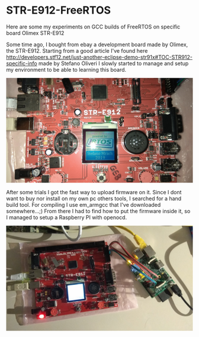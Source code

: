 # STR-E912-FreeRTOS
Here are some my experiments on GCC builds of FreeRTOS on specific board Olimex STR-E912

Some time ago, I bought from ebay a development board made by Olimex, the STR-E912.
Starting from a good article I've found here http://developers.stf12.net/just-another-eclipse-demo-str91x#TOC-STR912-specific-info  made by Stefano Oliveri I slowly started to manage and setup my environment to be able to learning this board.

![alt text](https://github.com/smrach/STR-E912-FreeRTOS/blob/master/IMG_20190720_185050_small.jpg)

 After some trials I got the fast way to upload firmware on it. Since I dont want to buy nor install on my own pc others tools, I searched for a hand build tool. For compiling I use em_armgcc that I've downloaded somewhere...;)
From there I had to find how to put the firmware inside it, so I managed to setup a Raspberry PI with openocd.

![alt text](https://github.com/smrach/STR-E912-FreeRTOS/blob/master/IMG_20190721_165533_small.jpg)


